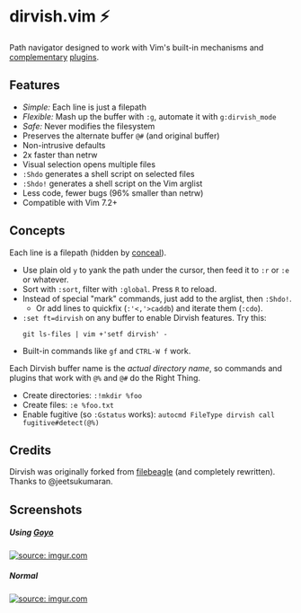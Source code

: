 dirvish.vim :zap:
=================

Path navigator designed to work with Vim's built-in mechanisms and
[complementary](https://github.com/tpope/vim-eunuch)
[plugins](https://github.com/tpope/vim-unimpaired).

Features
--------

- _Simple:_ Each line is just a filepath
- _Flexible:_ Mash up the buffer with `:g`, automate it with `g:dirvish_mode`
- _Safe:_ Never modifies the filesystem
- Preserves the alternate buffer `@#` (and original buffer)
- Non-intrusive defaults
- 2x faster than netrw
- Visual selection opens multiple files
- `:Shdo` generates a shell script on selected files
- `:Shdo!` generates a shell script on the Vim arglist
- Less code, fewer bugs (96% smaller than netrw)
- Compatible with Vim 7.2+

Concepts
--------

Each line is a filepath (hidden by
[conceal](https://neovim.io/doc/user/syntax.html#conceal)).

- Use plain old `y` to yank the path under the cursor, then feed it to `:r` or
  `:e` or whatever.
- Sort with `:sort`, filter with `:global`. Press `R` to reload.
- Instead of special "mark" commands, just add to the arglist, then `:Shdo!`.
    - Or add lines to quickfix (`:'<,'>caddb`) and iterate them (`:cdo`).
- `:set ft=dirvish` on any buffer to enable Dirvish features. Try this:
  ```
  git ls-files | vim +'setf dirvish' -
  ```
- Built-in commands like `gf` and `CTRL-W f` work.

Each Dirvish buffer name is the _actual directory name_, so commands and
plugins that work with `@%` and `@#` do the Right Thing.

- Create directories: `:!mkdir %foo`
- Create files: `:e %foo.txt`
- Enable fugitive (so `:Gstatus` works): `autocmd FileType dirvish call fugitive#detect(@%)`

Credits
-------

Dirvish was originally forked from
[filebeagle](https://github.com/jeetsukumaran/vim-filebeagle) (and completely
rewritten). Thanks to @jeetsukumaran.

Screenshots
-------
##### Using [Goyo](https://github.com/junegunn/goyo.vim)
<a href="https://imgur.com/XctfyOF"><img src="https://i.imgur.com/XctfyOF.png" title="source: imgur.com" /></a>
##### Normal
<a href="https://imgur.com/VD9sVLK"><img src="https://i.imgur.com/VD9sVLK.png" title="source: imgur.com" /></a>
